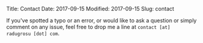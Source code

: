 Title: Contact
Date: 2017-09-15
Modified: 2017-09-15
Slug: contact

If you've spotted a typo or an error, or would like to ask a question or simply comment on any issue, feel free to drop me a line at `contact [at] radugrosu [dot] com`.
